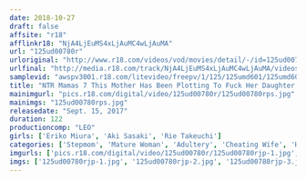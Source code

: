 ```yaml
---
date: 2018-10-27
draft: false
affsite: "r18"
afflinkr18: "NjA4LjEuMS4xLjAuMC4wLjAuMA"
url: "125ud00780r"
urloriginal: "http://www.r18.com/videos/vod/movies/detail/-/id=125ud00780r"
urlfinal: "http://media.r18.com/track/NjA4LjEuMS4xLjAuMC4wLjAuMA/videos/vod/movies/detail/-/id=125ud00780r"
samplevid: "awspv3001.r18.com/litevideo/freepv/1/125/125umd601/125umd601_dmb_w.mp4"
title: "NTR Mamas 7 This Mother Has Been Plotting To Fuck Her Daughter's Husband For Some Time Now, And Her Pussy Has Been So Wet That She Has To Change Her Panties Twice A Day And Now, The Day She Puts Her Plan Into Action Today She's Spraying On Her Finest Perfume, And About To Lure Her Son-In-Law To Sweet Temptation!!"
mainimgurl: "pics.r18.com/digital/video/125ud00780r/125ud00780rps.jpg"
mainimgs: "125ud00780rps.jpg"
releasedate: "Sept. 15, 2017"
duration: 122
productioncomp: "LEO"
girls: ['Eriko Miura', 'Aki Sasaki', 'Rie Takeuchi']
categories: ['Stepmom', 'Mature Woman', 'Adultery', 'Cheating Wife', 'Hi-Def']
imgurls: ['pics.r18.com/digital/video/125ud00780r/125ud00780rjp-1.jpg', 'pics.r18.com/digital/video/125ud00780r/125ud00780rjp-2.jpg', 'pics.r18.com/digital/video/125ud00780r/125ud00780rjp-3.jpg', 'pics.r18.com/digital/video/125ud00780r/125ud00780rjp-4.jpg', 'pics.r18.com/digital/video/125ud00780r/125ud00780rjp-5.jpg', 'pics.r18.com/digital/video/125ud00780r/125ud00780rjp-6.jpg', 'pics.r18.com/digital/video/125ud00780r/125ud00780rjp-7.jpg', 'pics.r18.com/digital/video/125ud00780r/125ud00780rjp-8.jpg', 'pics.r18.com/digital/video/125ud00780r/125ud00780rjp-9.jpg', 'pics.r18.com/digital/video/125ud00780r/125ud00780rjp-10.jpg', 'pics.r18.com/digital/video/125ud00780r/125ud00780rjp-11.jpg', 'pics.r18.com/digital/video/125ud00780r/125ud00780rjp-12.jpg', 'pics.r18.com/digital/video/125ud00780r/125ud00780rjp-13.jpg', 'pics.r18.com/digital/video/125ud00780r/125ud00780rjp-14.jpg', 'pics.r18.com/digital/video/125ud00780r/125ud00780rjp-15.jpg', 'pics.r18.com/digital/video/125ud00780r/125ud00780rjp-16.jpg', 'pics.r18.com/digital/video/125ud00780r/125ud00780rjp-17.jpg', 'pics.r18.com/digital/video/125ud00780r/125ud00780rjp-18.jpg', 'pics.r18.com/digital/video/125ud00780r/125ud00780rjp-19.jpg', 'pics.r18.com/digital/video/125ud00780r/125ud00780rjp-20.jpg']
imgs: ['125ud00780rjp-1.jpg', '125ud00780rjp-2.jpg', '125ud00780rjp-3.jpg', '125ud00780rjp-4.jpg', '125ud00780rjp-5.jpg', '125ud00780rjp-6.jpg', '125ud00780rjp-7.jpg', '125ud00780rjp-8.jpg', '125ud00780rjp-9.jpg', '125ud00780rjp-10.jpg', '125ud00780rjp-11.jpg', '125ud00780rjp-12.jpg', '125ud00780rjp-13.jpg', '125ud00780rjp-14.jpg', '125ud00780rjp-15.jpg', '125ud00780rjp-16.jpg', '125ud00780rjp-17.jpg', '125ud00780rjp-18.jpg', '125ud00780rjp-19.jpg', '125ud00780rjp-20.jpg']
---
```


